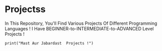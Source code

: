 # Projectss
In This Repository, You'll Find Various Projects Of Different Programming Languages !
I Have BEGINNER-to-INTERMEDIATE-to-ADVANCED Level Projects !

```
print("Mast Aur Jabardast  Projects !")
```
